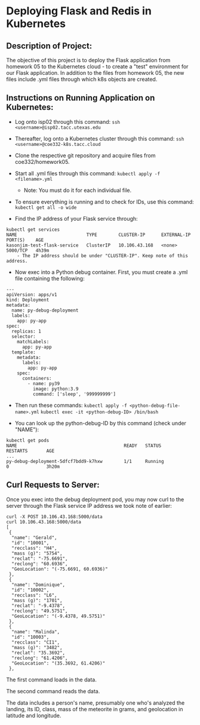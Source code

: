# Deploying Flask and Redis in Kubernetes

## Description of Project:
The objective of this project is to deploy the Flask application from homework 05 to the Kubernetes cloud - to create a "test" environment for our Flask application. In addition to the files from homework 05, the new files include .yml files through which k8s objects are created.

## Instructions on Running Application on Kubernetes:
- Log onto isp02 through this command:
    `ssh <username>@isp02.tacc.utexas.edu`

- Thereafter, log onto a Kubernetes cluster through this command:
    `ssh <username>@coe332-k8s.tacc.cloud`

- Clone the respective git repository and acquire files from coe332/homework05. 

- Start all .yml files through this command:
`kubectl apply -f <filename>.yml`
    - Note: You must do it for each individual file.

- To ensure everything is running and to check for IDs, use this command:
`kubectl get all -o wide`

- Find the IP address of your Flask service through:
```
kubectl get services
NAME                          TYPE        CLUSTER-IP      EXTERNAL-IP   PORT(S)    AGE
kasonjim-test-flask-service   ClusterIP   10.106.43.168   <none>        5000/TCP   4h39m
    - The IP address should be under "CLUSTER-IP". Keep note of this address.
```
- Now exec into a Python debug container. First, you must create a .yml file containing the following:
```
---
apiVersion: apps/v1
kind: Deployment
metadata:
  name: py-debug-deployment
  labels:
    app: py-app
spec:
  replicas: 1
  selector:
    matchLabels:
      app: py-app
  template:
    metadata:
      labels:
        app: py-app
    spec:
      containers:
        - name: py39
          image: python:3.9
          command: ['sleep', '999999999']
```
- Then run these commands:
`kubectl apply -f <python-debug-file-name>.yml`
`kubectl exec -it <python-debug-ID> /bin/bash`

- You can look up the python-debug-ID by this command (check under "NAME"):
```
kubectl get pods
NAME                                        READY   STATUS             RESTARTS       AGE
...
py-debug-deployment-5dfcf7bdd9-k7hxw        1/1     Running            0              3h20m
```

## Curl Requests to Server:
Once you exec into the debug deployment pod, you may now curl to the server through the Flask service IP address we took note of earlier:
```
curl -X POST 10.106.43.168:5000/data
curl 10.106.43.168:5000/data
[
 {
  "name": "Gerald",
  "id": "10001",
  "recclass": "H4",
  "mass (g)": "5754",
  "reclat": "-75.6691",
  "reclong": "60.6936",
  "GeoLocation": "(-75.6691, 60.6936)"
 },
 {
  "name": "Dominique",
  "id": "10002",
  "recclass": "L6",
  "mass (g)": "1701",
  "reclat": "-9.4378",
  "reclong": "49.5751",
  "GeoLocation": "(-9.4378, 49.5751)"
 },
 {
  "name": "Malinda",
  "id": "10003",
  "recclass": "CI1",
  "mass (g)": "3482",
  "reclat": "35.3692",
  "reclong": "61.4206",
  "GeoLocation": "(35.3692, 61.4206)"
 },

```
The first command loads in the data.

The second command reads the data. 

The data includes a person's name, presumably one who's analyzed the landing, its ID, class, mass of the meteorite in grams, and geolocation in latitude and longitude.
